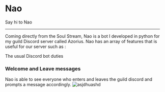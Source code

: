 # Nao

Say hi to Nao
___________________________________________________________________________________________________________
Coming directly from the Soul Stream, Nao is a bot I developed in python for my guild Discord server called Azorius.
Nao has an array of features that is useful for our server such as :

The usual Discord bot duties

### Welcome and Leave messages
Nao is able to see everyone who enters and leaves the guild discord and prompts a message accordingly.
![asjdhuashd](https://github.com/user-attachments/assets/898f7696-cbfc-42b0-8dcf-da25a558329f)
